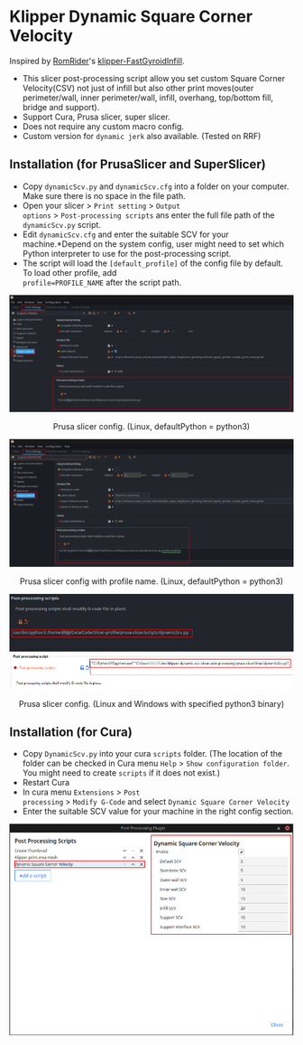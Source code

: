 # Klipper Dynamic Square Corner Velocity

Inspired by [RomRider](https://github.com/RomRider)'s [klipper-FastGyroidInfill](https://github.com/RomRider/klipper-FastGyroidInfill/blob/main/superslicer/FastGyroidInfill.py). 

- This slicer post-processing script allow you set custom Square Corner Velocity(CSV) not just of infill but also other print moves(outer perimeter/wall, inner perimeter/wall, infill, overhang, top/bottom fill, bridge and support).
- Support Cura, Prusa slicer, super slicer.
- Does not require any custom macro config.
- Custom version for <code>dynamic jerk</code> also available. (Tested on RRF)  

## Installation (for PrusaSlicer and SuperSlicer)

- Copy <code>dynamicScv.py</code> and <code>dynamicScv.cfg</code> into a folder on your computer. Make sure there is no space in the file path.
- Open your slicer > <code>Print setting</code> > <code>Output options</code> > <code>Post-processing scripts</code> ans enter the full file path of the <code>dynamicScv.py</code> script.
- Edit <code>dynamicScv.cfg</code> and enter the suitable SCV for your machine.*Depend on the system config, user might need to set which Python interpreter to use for the post-processing script.  
- The script will load the <code>[default_profile]</code> of the config file by default. To load other profile, add <code> profile=PROFILE_NAME</code> after the script path.  

![prusa-slicer-config](./prusa-slicer.png)  
<center>Prusa slicer config. (Linux, defaultPython = python3)</center>  

![prusa-slicer-config](./prusa-slicer-profile.png)  
<center>Prusa slicer config with profile name. (Linux, defaultPython = python3)</center>  

![prusa-slicer-config](./prusa-slicer-py.png)  
<center>Prusa slicer config. (Linux and Windows with specified python3 binary)</center>   

## Installation (for Cura)
- Copy <code>DynamicScv.py</code> into your cura <code>scripts</code> folder. (The location of the folder can be checked in Cura menu <code>Help</code> > <code>Show configuration folder</code>. You might need to create <code>scripts</code> if it does not exist.)
- Restart Cura 
- In cura menu <code>Extensions</code> > <code>Post processing</code> > <code>Modify G-Code</code> and select <code>Dynamic Square Corner Velocity</code>
- Enter the suitable SCV value for your machine in the right config section.

![cura-config](./cura.png)